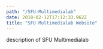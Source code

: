 ```yaml
---
path: "/SFU-Multimedialab"
date: 2018-02-12T17:12:33.962Z
title: "SFU Multimedialab Website"
---
```


description of SFU Multimedialab
